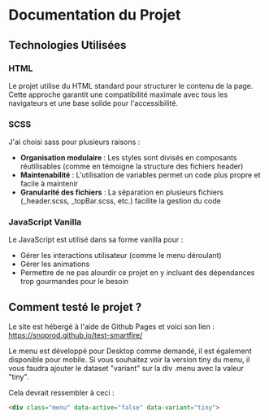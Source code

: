 # Documentation du Projet

## Technologies Utilisées

### HTML
Le projet utilise du HTML standard pour structurer le contenu de la page. Cette approche garantit une compatibilité maximale avec tous les navigateurs et une base solide pour l'accessibilité.

### SCSS
J'ai choisi sass pour plusieurs raisons :
- **Organisation modulaire** : Les styles sont divisés en composants réutilisables (comme en témoigne la structure des fichiers header)
- **Maintenabilité** : L'utilisation de variables permet un code plus propre et facile à maintenir
- **Granularité des fichiers** : La séparation en plusieurs fichiers (_header.scss, _topBar.scss, etc.) facilite la gestion du code

### JavaScript Vanilla
Le JavaScript est utilisé dans sa forme vanilla pour :
- Gérer les interactions utilisateur (comme le menu déroulant)
- Gérer les animations
- Permettre de ne pas alourdir ce projet en y incluant des dépendances trop gourmandes pour le besoin

## Comment testé le projet ? 

Le site est hébergé à l'aide de Github Pages et voici son lien : https://snoprod.github.io/test-smartfire/

Le menu est développé pour Desktop comme demandé, il est également disponible pour mobile.
Si vous souhaitez voir la version tiny du menu, il vous faudra ajouter le dataset "variant" sur la div .menu avec la valeur "tiny".

Cela devrait ressembler à ceci : 
```html
<div class="menu" data-active="false" data-variant="tiny">
```


